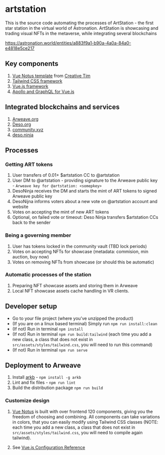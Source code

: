 # artstation

This is the source code automating the processes of ArtStation - the first star station in the virtual world of Astronation. 
ArtStation is showcasing and trading visual NFTs in the metaverse, while integrating several blockchains 

https://astronation.world/entities/a883f9a1-b90a-4a0a-84a0-e4818e5ce217

## Key components
1. [Vue Notus template](https://github.com/creativetimofficial/vue-notus) from [Creative Tim](https://www.creative-tim.com/)
2. [Tailwind CSS framework](https://github.com/tailwindlabs/tailwindcss)
3. [Vue.js framework](https://github.com/vuejs/)
4. [Apollo and GraphQL for Vue.js](https://github.com/vuejs/apollo)

## Integrated blockchains and services
1. [Arweave.org](https://docs.arweave.org/developers)
2. [Deso.org](https://docs.deso.org)
3. [community.xyz](https://github.com/CommunityXYZ/community-js)
4. [deso.ninja](https://deso.ninja/documentation)

## Processes

### Getting ART tokens
1. User transfers of 0.01+ $artstation CC to @artstation
2. User DM to @artstation - providing signature to the Arweave public key - `Arweave key for @artstation: <somepkey>`
3. DesoNinja receives the DM and starts the mint of ART tokens to signed Arweave public key
4. DesoNijna informs voters about a new vote on @artstation account and website
5. Votes on accepting the mint of new ART tokens
6. Optional, on failed vote or timeout: Deso Ninja transfers $artstation CCs back to the sender

### Being a governing member
1. User has tokens locked in the community vault (TBD lock periods)
2. Votes on accepting NFTs for showcase (metadata: commision, min auction, buy now)
3. Votes on removing NFTs from showcase (or should this be automatic)

### Automatic processes of the station
1. Preparing NFT showcase assets and storing them in Arweave
2. Local NFT showcase assets cache handling in VR clients.

## Developer setup

- Go to your file project (where you’ve unzipped the product)
- (If you are on a linux based terminal) Simply run `npm run install:clean`
- (If not) Run in terminal `npm install`
- (If not) Run in terminal `npm run build:tailwind` (each time you add a new class, a class that does not exist in `src/assets/styles/tailwind.css`, you will need to run this command)
- (If not) Run in terminal `npm run serve`

## Deployment to Arweave

1. Install [arkb](https://github.com/textury/arkb) - `npm install -g arkb`
2. Lint and fix files - `npm run lint`
3. Build the distribution package `npm run build`

### Customize design

1. [Vue Notus](https://github.com/creativetimofficial/vue-notus) is built with over frontend 120 components, giving you the freedom of choosing and combining. All components can take variations in colors, that you can easily modify using Tailwind CSS classes (NOTE: each time you add a new class, a class that does not exist in `src/assets/styles/tailwind.css`, you will need to compile again tailwind).

2. See [Vue.js Configuration Reference](https://cli.vuejs.org/config/)

